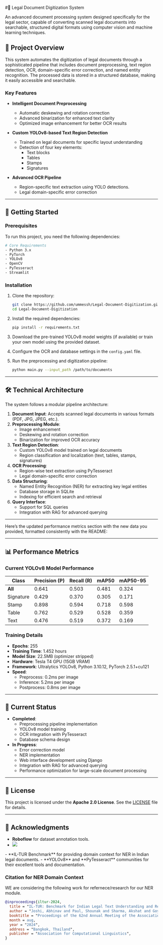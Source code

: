 #📄 Legal Document Digitization System

An advanced document processing system designed specifically for the legal sector, capable of converting scanned legal documents into searchable, structured digital formats using computer vision and machine learning techniques.

## 🎯 Project Overview

This system automates the digitization of legal documents through a sophisticated pipeline that includes document preprocessing, text region detection, OCR, domain-specific error correction, and named entity recognition. The processed data is stored in a structured database, making it easily accessible and searchable.

### Key Features

- **Intelligent Document Preprocessing**
  - Automatic deskewing and rotation correction
  - Advanced binarization for enhanced text clarity
  - Optimized image enhancement for better OCR results

- **Custom YOLOv8-based Text Region Detection**
  - Trained on legal documents for specific layout understanding
  - Detection of four key elements:
    - Text blocks
    - Tables
    - Stamps
    - Signatures

- **Advanced OCR Pipeline**
  - Region-specific text extraction using YOLO detections.
  - Legal domain-specific error correction

---

## 🚀 Getting Started

### Prerequisites

To run this project, you need the following dependencies:

```bash
# Core Requirements
- Python 3.x
- PyTorch
- YOLOv8
- OpenCV
- PyTesseract
- Streamlit
```

### Installation

1. Clone the repository:
   ```bash
   git clone https://github.com/ummessh/Legal-Document-Digitization.git
   cd Legal-Document-Digitization
   ```

2. Install the required dependencies:
   ```bash
   pip install -r requirements.txt
   ```

3. Download the pre-trained YOLOv8 model weights (if available) or train your own model using the provided dataset.

4. Configure the OCR and database settings in the `config.yaml` file.

5. Run the preprocessing and digitization pipeline:
   ```bash
   python main.py --input_path /path/to/documents
   ```

---

## 🛠️ Technical Architecture

The system follows a modular pipeline architecture:

1. **Document Input**: Accepts scanned legal documents in various formats (PDF, JPG, JPEG, etc.).
2. **Preprocessing Module**:
   - Image enhancement
   - Deskewing and rotation correction
   - Binarization for improved OCR accuracy
3. **Text Region Detection**:
   - Custom YOLOv8 model trained on legal documents
   - Region classification and localization (text, tables, stamps, signatures)
4. **OCR Processing**:
   - Region-wise text extraction using PyTesseract
   - Legal domain-specific error correction
5. **Data Structuring**:
   - Named Entity Recognition (NER) for extracting key legal entities
   - Database storage in SQLite
   - Indexing for efficient search and retrieval
6. **Query Interface**:
   - Support for SQL queries
   - Integration with RAG for advanced querying

---

Here’s the updated performance metrics section with the new data you provided, formatted consistently with the README:

---

## 📊 Performance Metrics

### Current YOLOv8 Model Performance

| Class      | Precision (P) | Recall (R) | mAP50  | mAP50-95 |
|------------|---------------|------------|--------|----------|
| **All**    | 0.641         | 0.503      | 0.481  | 0.324    |
| Signature  | 0.429         | 0.370      | 0.305  | 0.171    |
| Stamp      | 0.898         | 0.594      | 0.718  | 0.598    |
| Table      | 0.762         | 0.529      | 0.528  | 0.359    |
| Text       | 0.476         | 0.519      | 0.372  | 0.169    |

### Training Details
- **Epochs**: 255
- **Training Time**: 1.452 hours
- **Model Size**: 22.5MB (optimizer stripped)
- **Hardware**: Tesla T4 GPU (15GB VRAM)
- **Framework**: Ultralytics YOLOv8, Python 3.10.12, PyTorch 2.5.1+cu121
- **Speed**:
  - Preprocess: 0.2ms per image
  - Inference: 5.2ms per image
  - Postprocess: 0.8ms per image

---
## 🔄 Current Status

- **Completed**:
  - Preprocessing pipeline implementation
  - YOLOv8 model training
  - OCR integration with PyTesseract
  - Database schema design
- **In Progress**:
  - Error correction model
  - NER implementation
  - Web interface development using Django
  - Integration with RAG for advanced querying
  - Performance optimization for large-scale document processing

---

## 📝 License

This project is licensed under the **Apache 2.0 License**. See the [LICENSE](https://github.com/ummessh/Legal-Document-Digitization/blob/main/LICENSE) file for details.

---

## 🙏 Acknowledgments

- **Roboflow** for dataset annotation tools.
- <a href="https://universe.roboflow.com/major-a0zsb/documents-dataset-yygxz">
    <img src="https://app.roboflow.com/images/download-dataset-badge.svg"></img>
</a>
- **IL-TUR Benchmark** for providing domain context for NER in Indian legal documents.
- **YOLOv8** and **PyTesseract** communities for their excellent tools and documentation.

### Citation for NER Domain Context

WE are considering the following work for refernece/research for our NER module.

```bibtex
@inproceedings{iltur-2024,
  title = "IL-TUR: Benchmark for Indian Legal Text Understanding and Reasoning",
  author = "Joshi, Abhinav and Paul, Shounak and Sharma, Akshat and Goyal, Pawan and Ghosh, Saptarshi and Modi, Ashutosh",
  booktitle = "Proceedings of the 62nd Annual Meeting of the Association for Computational Linguistics (Volume 1: Long Papers)",
  month = aug,
  year = "2024",
  address = "Bangkok, Thailand",
  publisher = "Association for Computational Linguistics",
}
```
